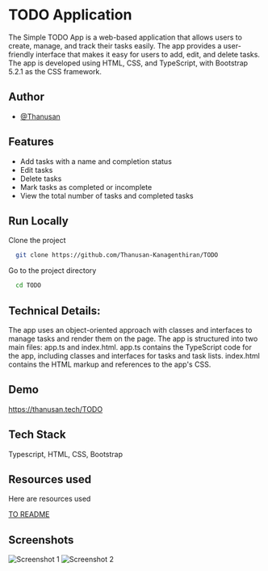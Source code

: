 
# TODO Application

The Simple TODO App is a web-based application that allows users to create, manage, and track their tasks easily. The app provides a user-friendly interface that makes it easy for users to add, edit, and delete tasks. The app is developed using HTML, CSS, and TypeScript, with Bootstrap 5.2.1 as the CSS framework.


## Author

- [@Thanusan](https://github.com/Thanusan-Kanagenthiran)


## Features

- Add tasks with a name and completion status
- Edit tasks
- Delete tasks
- Mark tasks as completed or incomplete
- View the total number of tasks and completed tasks

## Run Locally

Clone the project

```bash
  git clone https://github.com/Thanusan-Kanagenthiran/TODO
```

Go to the project directory

```bash
  cd TODO
```

## Technical Details:

The app uses an object-oriented approach with classes and interfaces to manage tasks and render them on the page. 
The app is structured into two main files: app.ts and index.html. app.ts contains the TypeScript code for the app, including classes and interfaces for tasks and task lists. index.html contains the HTML markup and references to the app's CSS.

## Demo

https://thanusan.tech/TODO


## Tech Stack

 Typescript, HTML, CSS, Bootstrap



## Resources used

Here are resources used

[TO README](https://readme.so/)

## Screenshots

![Screenshot 1](https://link-to-screenshot-1)
![Screenshot 2](https://link-to-screenshot-2)


